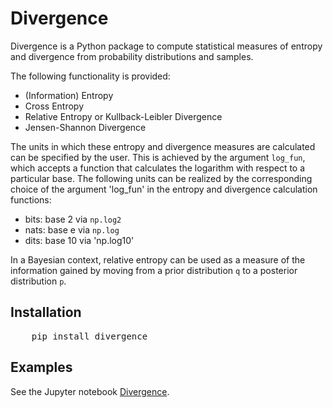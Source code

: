 # Divergence
Divergence is a Python package to compute statistical measures of entropy and divergence from probability distributions and samples.

The following functionality is provided:
* (Information) Entropy
* Cross Entropy 
* Relative Entropy or Kullback-Leibler Divergence
* Jensen-Shannon Divergence

The units in which these entropy and divergence measures are calculated can be specified by the user. 
This is achieved by the argument `log_fun`, which accepts a function that calculates the logarithm with respect to a particular base. 
The following units can be realized by the corresponding choice of the argument 'log_fun' in the entropy and divergence calculation functions:
* bits: base 2 via `np.log2`
* nats: base e via `np.log`
* dits: base 10 via 'np.log10'

In a Bayesian context, relative entropy can be used as a measure of the information gained by moving 
from a prior distribution `q` to a posterior distribution `p`.


## Installation

<pre>
    pip install divergence
</pre>

## Examples
See the Jupyter notebook [Divergence](notebooks/Divergence.ipynb).